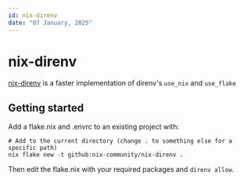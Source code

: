 ```yaml
---
id: nix-direnv
date: "07 January, 2025"
---
```


# nix-direnv

[nix-direnv](https://github.com/nix-community/nix-direnv) is a faster implementation of direnv's `use_nix` and `use_flake`

## Getting started

Add a flake.nix and .envrc to an existing project with:
```shell
# Add to the current directory (change . to something else for a specific path)
nix flake new -t github:nix-community/nix-direnv .
```

Then edit the flake.nix with your required packages and `direnv allow`.
